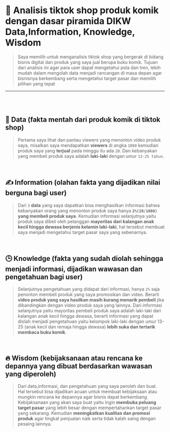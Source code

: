 # 💫 Analisis tiktok shop produk komik dengan dasar piramida DIKW Data,Information, Knowledge, Wisdom
> Saya memilih untuk menganalisis tiktok shop yang bergerak di bidang bisnis digital dan produk yang saya jual berupa buku komik. Tujuan dari analisis ini agar para user dapat mengetahui pola dan tren, lebih mudah dalam mengolah data menjadi rancangan di masa depan agar bisnisnya berkembang serta mengetahui target pasar dan memilih pilihan yang tepat
 ---
<br><br>

## 📑 Data (fakta mentah dari produk komik di tiktok shop)
> Pertama saya lihat dan pantau viewers yang menonton video produk saya, misalkan saya mendapatkan **viewers** di angka `1000` kemudian produk saya yang **terjual** pada minggu itu ada `20`. Dan kebanyakan yang membeli produk saya adalah **laki-laki** dengan umur `13-25 tahun`.

<br>

## ✍️ Information (olahan fakta yang dijadikan nilai berguna bagi user)
> Dari `3` **data** yang saya dapatkan bisa menghasilkan informasi bahwa kebanyakan orang yang menonton produk saya hanya **`2%(20/1000)` yang membeli produk saya**. Kemudian informasi selanjutnya yaitu produk saya dibeli oleh pelanggan **mayoritas dari kalangan anak kecil hingga dewasa berjenis kelamin laki-laki**, hal tersebut membuat saya menjadi mengetahui target pasar saya yang sebenarnya.

<br>

## 🕒 Knowledge (fakta yang sudah diolah sehingga menjadi informasi, dijadikan wawasan dan pengetahuan bagi user)
> Selanjutnya pengetahuan yang didapat dari informasi, hanya `2%` saja penonton membeli produk yang saya promosikan dan video. Berarti **video produk yang saya hasilkan masih kurang menarik pembeli** jika dibandingkan dengan video produk saya yang lainnya. Dari informasi selanjutnya yaitu mayoritas pembeli produk saya adalah laki-laki dari kalangan anak kecil hingga dewasa, berarti informasi yang dapat diolah menjadi pengetahuan yaitu kelompok laki-laki dengan umur 13-25 (anak kecil dan remaja hingga dewasa) **lebih suka dan tertarik membaca buku komik**. 

<br>

## 🔥 Wisdom (kebijaksanaan atau rencana ke depannya yang dibuat berdasarkan wawasan yang diperoleh)
> Dari data,informasi, dan pengetahuan yang saya peroleh dan buat. Hal tersebut bisa dijadikan acuan untuk membuat kebijaksaan atau mungkin rencana ke depannya agar bisnis dapat berkembang. Kebijaksanaan yang akan saya buat yaitu ingin **membuka peluang target pasar** yang lebih besar dengan mempertahankan target pasar yang sekarang. Kemudian **meningkatkan kualitas dan promosi produk** agar tingkat penjualan naik serta tidak kalah saing dengan pesaing lainnya.
